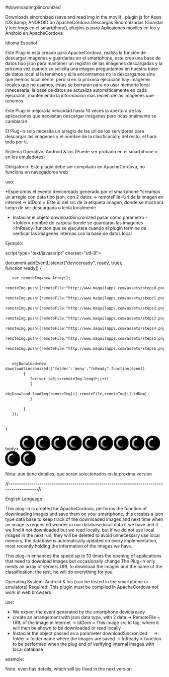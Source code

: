 #downloadImgSincronized

Downloads sincronized (save and read img in the movil) , plugin js for Apps IOS &amp;amp; ANDROID on ApacheCordova
Descargas Sincronizadas (Guardar y leer imgs en el smartphone), plugins js para Aplicaiones moviles en Ios y Android en ApacheCordova


Idioma Español

Este Plug-in esta creado para ApacheCordova, realiza la función de descargar imágenes y guardarlas en el smartphone, este crea una base de datos tipo json para mantener un registro de las imágenes descargadas y la próxima vez cuando se solicita una imagen preguntamos en nuestra base de datos local si la tenemos y si la encontramos no la descargamos sino que leemos localmente, pero si en la próxima ejecución hay imágenes locales que no usamos, estas se borraran para no usar memoria local innecesaria, la base de datos se actualiza automáticamente en cada ejecución, manteniendo la información mas recién de las imágenes que tenemos.

Este Plug-in mejora la velocidad hasta 10 veces la apertura de las aplicaciones que necesitan descargar imágenes pero ocasionalmente se cambiaran 

 El Plug-in solo necesita un arreglo de las url de los servidores para descargar las imagenes y el nombre de la clasificación;  del resto, el hará todo por ti.


Sistema Operativo: Android & Ios (Puede ser probado en el smartphone o en los emuladores)

Obligatorio: Este plugin debe ser compilado en ApacheCordova, no funciona  en navegadores web

uso:

*Esperamos el evento deviceready generado por el smartphone 
*creamos un arreglo con data tipo json, con 2 datos
	-> remoteFile=Url de la imagen en internet
	-> idDom = Este id del src de la etiqueta imagen, donde se mostrara luego de ser descargada o leida localmente
* Instaciar el objeto downloadSincronized pasar como parametro 
    ->folder= nombre de carpeta donde se guardaran las imagenes 
	->fnReady=funcion que se ejecutara cuando el plugin termine de verificar las imagenes internas con la base de datos local

Ejemplo:

script type="text/javascript" charset="utf-8">     

document.addEventListener("deviceready", ready, true);  
    function ready() {


       var remoteImg=new Array();
       remoteImg.push({remoteFile:"http://www.maquilapps.com/assets/steps0.png",idDom:"dwnldImg0"});
       remoteImg.push({remoteFile:"http://www.maquilapps.com/assets/steps1.png",idDom:"dwnldImg1"});
       remoteImg.push({remoteFile:"http://www.maquilapps.com/assets/steps2.png",idDom:"dwnldImg2"});
       remoteImg.push({remoteFile:"http://www.maquilapps.com/assets/steps3.png",idDom:"dwnldImg3"});
       remoteImg.push({remoteFile:"http://www.maquilapps.com/assets/steps4.png",idDom:"dwnldImg4"});
       remoteImg.push({remoteFile:"http://www.maquilapps.com/assets/steps5.png",idDom:"dwnldImg5"});
       remoteImg.push({remoteFile:"http://www.maquilapps.com/assets/steps6.png",idDom:"dwnldImg6"});
       
       
       objDonwload=new downloadSincronized({'folder':'menu',"fnReady":function(event)
       		{
	           for(var i=0;i<remoteImg.length;i++)
	           {
	        	   objDonwload.loadImg(remoteImg[i].remoteFile,remoteImg[i].idDom);
	           }
                    
       		}
       });
       
        
    }
    
</script>

body>
   <img src="img/ajax-loader.gif" id="dwnldImg0" />
    <img src="img/ajax-loader.gif" id="dwnldImg1" />
    <img src="img/ajax-loader.gif" id="dwnldImg2" />
    <img src="img/ajax-loader.gif" id="dwnldImg3" />
    <img src="img/ajax-loader.gif" id="dwnldImg4" />
    <img src="img/ajax-loader.gif" id="dwnldImg5" />
    <img src="img/ajax-loader.gif" id="dwnldImg6" />
    <img src="img/ajax-loader.gif" id="dwnldImg7" />
    <img src="img/ajax-loader.gif" id="dwnldImg8" />
    <img src="img/ajax-loader.gif" id="dwnldImg9" />
    <img src="img/ajax-loader.gif" id="dwnldImg10" />
    
 </body>
 


Nota: aun tiene detalles, que seran solucionados en la proxima version


/**/-------------------------------------------------------------------------------------------/**/


English Language

This plug-in is created for ApacheCordova, performs the function of downloading images and save them on your smartphone, this creates a json type data base to keep track of the downloaded images and next time when an image is requested wonder in our database local data if we have and if we find it not downloaded but we read locally, but if we do not use local images in the next run, they will be deleted to avoid unnecessary use local memory, the database is automatically updated on every implementation, most recently holding the information of the images we have.


This plug-in enhances the speed up to 10 times the opening of applications that need to download images but occasionally change
The Plug-in only needs an array of servers URL to download the images and the name of the classification; the rest, he will do everything for you.


Operating System: Android & Ios (can be tested in the smartphone or emulators)
Required: This plugin must be compiled in ApacheCordova not work in web browsers


use:

* We expect the event generated by the smartphone deviceready
* create an arrangement with json data type, with 2 data
	-> RemoteFile = URL of the image in internet
	-> IdDom = This image src id tag, where it will then be shown to be downloaded or read locally
* Instaciar the object passed as a parameter downloadSincronized
    -> folder = folder name where the images are saved
	-> fnReady = function to be performed when the plug end of verifying internal images with local database

example:
<!--
<script type="text/javascript" charset="utf-8">     

document.addEventListener("deviceready", ready, true);  
    function ready() {


       var remoteImg=new Array();
       remoteImg.push({remoteFile:"http://www.maquilapps.com/assets/steps0.png",idDom:"dwnldImg0"});
       remoteImg.push({remoteFile:"http://www.maquilapps.com/assets/steps1.png",idDom:"dwnldImg1"});
       remoteImg.push({remoteFile:"http://www.maquilapps.com/assets/steps2.png",idDom:"dwnldImg2"});
       remoteImg.push({remoteFile:"http://www.maquilapps.com/assets/steps3.png",idDom:"dwnldImg3"});
       remoteImg.push({remoteFile:"http://www.maquilapps.com/assets/steps4.png",idDom:"dwnldImg4"});
       remoteImg.push({remoteFile:"http://www.maquilapps.com/assets/steps5.png",idDom:"dwnldImg5"});
       remoteImg.push({remoteFile:"http://www.maquilapps.com/assets/steps6.png",idDom:"dwnldImg6"});
       
       
       objDonwload=new downloadSincronized({'folder':'menu',"fnReady":function(event)
       		{
	           for(var i=0;i<remoteImg.length;i++)
	           {
	        	   objDonwload.loadImg(remoteImg[i].remoteFile,remoteImg[i].idDom);
	           }
                    
       		}
       });
       
        
    }
    
</script>

<body>
   <img src="img/ajax-loader.gif" id="dwnldImg0" />
    <img src="img/ajax-loader.gif" id="dwnldImg1" />
    <img src="img/ajax-loader.gif" id="dwnldImg2" />
    <img src="img/ajax-loader.gif" id="dwnldImg3" />
    <img src="img/ajax-loader.gif" id="dwnldImg4" />
    <img src="img/ajax-loader.gif" id="dwnldImg5" />
    <img src="img/ajax-loader.gif" id="dwnldImg6" />
    <img src="img/ajax-loader.gif" id="dwnldImg7" />
    <img src="img/ajax-loader.gif" id="dwnldImg8" />
    <img src="img/ajax-loader.gif" id="dwnldImg9" />
    <img src="img/ajax-loader.gif" id="dwnldImg10" />
    
 </body>
-->

Note: even has details, which will be fixed in the next version
